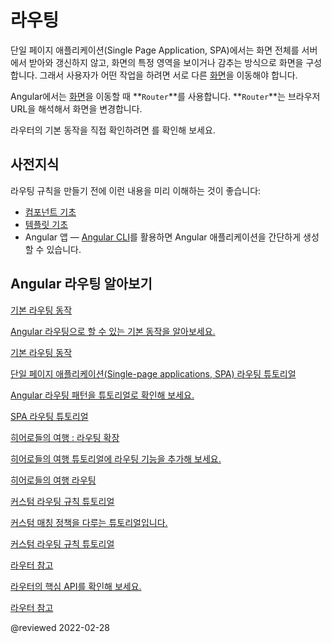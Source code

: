 <!--
# Angular Routing
-->
# 라우팅

<!--
In a single-page app, you change what the user sees by showing or hiding portions of the display that correspond to particular components, rather than going out to the server to get a new page.
As users perform application tasks, they need to move between the different [views](guide/glossary#view "Definition of view") that you have defined.

To handle the navigation from one [view](guide/glossary#view) to the next, you use the Angular **`Router`**.
The **`Router`** enables navigation by interpreting a browser URL as an instruction to change the view.

To explore a sample app featuring the router's primary features, see the <live-example name="router"></live-example>.
-->
단일 페이지 애플리케이션(Single Page Application, SPA)에서는 화면 전체를 서버에서 받아와 갱신하지 않고, 화면의 특정 영역을 보이거나 감추는 방식으로 화면을 구성합니다.
그래서 사용자가 어떤 작업을 하려면 서로 다른 [화면](guide/glossary#view "Definition of view")을 이동해야 합니다.

Angular에서는 [화면](guide/glossary#view)을 이동할 때 **`Router`**를 사용합니다.
**`Router`**는 브라우저 URL을 해석해서 화면을 변경합니다.

라우터의 기본 동작을 직접 확인하려면 <live-example name="router"></live-example>를 확인해 보세요.


<!--
## Prerequisites
-->
## 사전지식

<!--
Before creating a route, you should be familiar with the following:

*   [Basics of components](guide/architecture-components)
*   [Basics of templates](guide/glossary#template)
*   An Angular app &mdash;you can generate a basic Angular application using the [Angular CLI](cli).
-->
라우팅 규칙을 만들기 전에 이런 내용을 미리 이해하는 것이 좋습니다:

*   [컴포넌트 기초](guide/architecture-components)
*   [템플릿 기초](guide/glossary#template)
*   Angular 앱 &mdash; [Angular CLI](cli)를 활용하면 Angular 애플리케이션을 간단하게 생성할 수 있습니다.



<!--
## Learn about Angular routing
-->
## Angular 라우팅 알아보기

<!--
<div class="card-container">
  <a href="guide/router" class="docs-card" title="Common routing tasks">
    <section>Common routing tasks</section>
    <p>Learn how to implement many of the common tasks associated with Angular routing.</p>
    <p class="card-footer">Common routing tasks</p>
  </a>
  <a href="guide/router-tutorial" class="docs-card" title="Routing SPA tutorial">
    <section>Single-page applications (SPAs) routing tutorial</section>
    <p>A tutorial that covers patterns associated with Angular routing.</p>
    <p class="card-footer">Routing SPA tutorial</p>
  </a>
  <a href="guide/router-tutorial-toh" class="docs-card" title="Routing Tour of Heroes">
    <section>Tour of Heroes expanded routing tutorial</section>
    <p>Add more routing features to the Tour of Heroes tutorial.</p>
    <p class="card-footer">Routing Tour of Heroes</p>
  </a>
  <a href="guide/routing-with-urlmatcher" class="docs-card" title="Creating custom route matches tutorial">
    <section>Creating custom route matches tutorial</section>
    <p>A tutorial that covers how to use custom matching strategy patterns with Angular routing.</p>
    <p class="card-footer">Custom route matches tutorial</p>
  </a>
  <a href="guide/router-reference" class="docs-card" title="Router reference">
    <section>Router reference</section>
    <p>Describes some core router API concepts.</p>
    <p class="card-footer">Router reference</p>
  </a>
</div>
-->
<div class="card-container">
  <a href="guide/router" class="docs-card" title="Common routing tasks">
    <section>기본 라우팅 동작</section>
    <p>Angular 라우팅으로 할 수 있는 기본 동작을 알아보세요.</p>
    <p class="card-footer">기본 라우팅 동작</p>
  </a>
  <a href="guide/router-tutorial" class="docs-card" title="Routing SPA tutorial">
    <section>단일 페이지 애플리케이션(Single-page applications, SPA) 라우팅 튜토리얼</section>
    <p>Angular 라우팅 패턴을 튜토리얼로 확인해 보세요.</p>
    <p class="card-footer">SPA 라우팅 튜토리얼</p>
  </a>
  <a href="guide/router-tutorial-toh" class="docs-card" title="Routing Tour of Heroes">
    <section>히어로들의 여행 : 라우팅 확장</section>
    <p>히어로들의 여행 튜토리얼에 라우팅 기능을 추가해 보세요.</p>
    <p class="card-footer">히어로들의 여행 라우팅</p>
  </a>
  <a href="guide/routing-with-urlmatcher" class="docs-card" title="Creating custom route matches tutorial">
    <section>커스텀 라우팅 규칙 튜토리얼</section>
    <p>커스텀 매칭 정책을 다루는 튜토리얼입니다.</p>
    <p class="card-footer">커스텀 라우팅 규칙 튜토리얼</p>
  </a>
  <a href="guide/router-reference" class="docs-card" title="Router reference">
    <section>라우터 참고</section>
    <p>라우터의 핵심 API를 확인해 보세요.</p>
    <p class="card-footer">라우터 참고</p>
  </a>
</div>


<!-- links -->

<!-- external links -->

<!-- end links -->

@reviewed 2022-02-28
